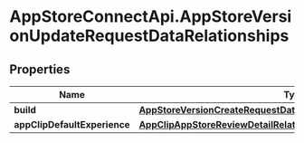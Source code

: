 # AppStoreConnectApi.AppStoreVersionUpdateRequestDataRelationships

## Properties

Name | Type | Description | Notes
------------ | ------------- | ------------- | -------------
**build** | [**AppStoreVersionCreateRequestDataRelationshipsBuild**](AppStoreVersionCreateRequestDataRelationshipsBuild.md) |  | [optional] 
**appClipDefaultExperience** | [**AppClipAppStoreReviewDetailRelationshipsAppClipDefaultExperience**](AppClipAppStoreReviewDetailRelationshipsAppClipDefaultExperience.md) |  | [optional] 


